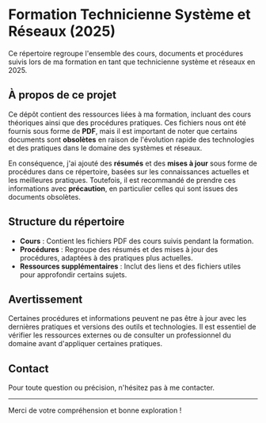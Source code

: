 # Formation Technicienne Système et Réseaux (2025)

Ce répertoire regroupe l'ensemble des cours, documents et procédures suivis lors de ma formation en tant que technicienne système et réseaux en 2025.

## À propos de ce projet

Ce dépôt contient des ressources liées à ma formation, incluant des cours théoriques ainsi que des procédures pratiques. Ces fichiers nous ont été fournis sous forme de **PDF**, mais il est important de noter que certains documents sont **obsolètes** en raison de l'évolution rapide des technologies et des pratiques dans le domaine des systèmes et réseaux.

En conséquence, j'ai ajouté des **résumés** et des **mises à jour** sous forme de procédures dans ce répertoire, basées sur les connaissances actuelles et les meilleures pratiques. Toutefois, il est recommandé de prendre ces informations avec **précaution**, en particulier celles qui sont issues des documents obsolètes.

## Structure du répertoire

- **Cours** : Contient les fichiers PDF des cours suivis pendant la formation.
- **Procédures** : Regroupe des résumés et des mises à jour des procédures, adaptées à des pratiques plus actuelles.
- **Ressources supplémentaires** : Inclut des liens et des fichiers utiles pour approfondir certains sujets.

## Avertissement

Certaines procédures et informations peuvent ne pas être à jour avec les dernières pratiques et versions des outils et technologies. Il est essentiel de vérifier les ressources externes ou de consulter un professionnel du domaine avant d'appliquer certaines pratiques.

## Contact

Pour toute question ou précision, n'hésitez pas à me contacter.

---

Merci de votre compréhension et bonne exploration !
